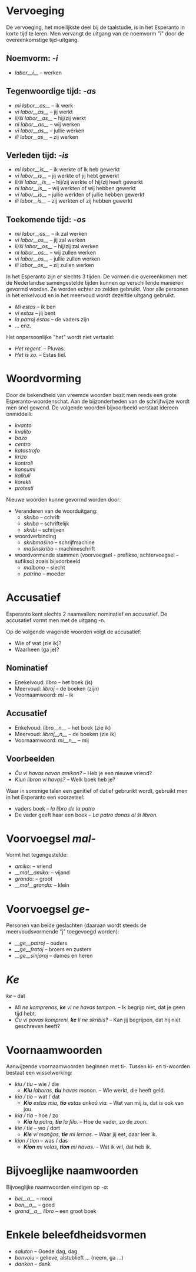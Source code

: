 # Vervoeging

De vervoeging, het moeilijkste deel bij de taalstudie, is in het Esperanto in korte tijd te leren. Men vervangt de uitgang van de noemvorm "i" door de overeenkomstige tijd-uitgang.

## Noemvorm: *-i*
  
- *labor__i__*          – werken

## Tegenwoordige tijd: *-as*

- *mi labor__as__*      – ik werk
- *vi labor__as__*      – jij werkt
- *li/ŝi labor__as__*   – hij/zij werkt
- *ni labor__as__*      – wij werken
- *vi labor__as__*      – jullie werken
- *ili labor__as__*     – zij werken

## Verleden tijd: *-is*

- *mi labor__is__*      – ik werkte of ik heb gewerkt
- *vi labor__is__*      – jij werkte of jij hebt gewerkt
- *li/ŝi labor__is__*   – hij/zij werkte of hij/zij heeft gewerkt
- *ni labor__is__*      – wij werkten of wij hebben gewerkt
- *vi labor__is__*      – jullie werkten of jullie hebben gewerkt
- *ili labor__is__*     – zij werkten of zij hebben gewerkt

## Toekomende tijd: *-os*

- *mi labor__os__*      – ik zal werken
- *vi labor__os__*      – jij zal werken
- *li/ŝi labor__os__*   – hij/zij zal werken
- *ni labor__os__*      – wij zullen werken
- *vi labor__os__*      – jullie zullen werken
- *ili labor__os__*     – zij zullen werken

In het Esperanto zijn er slechts 3 tijden. De vormen die overeenkomen met de Nederlandse samengestelde tijden kunnen op verschillende manieren gevormd worden. Ze worden echter zo zelden gebruikt. Voor alle personen in het enkelvoud en in het meervoud wordt dezelfde uitgang gebruikt.

- *Mi estas*        – ik ben
- *vi estas*        – jij bent
- *la patroj estas* – de vaders zijn 
- … enz.

Het onpersoonlijke "het" wordt niet vertaald: 
  
- *Het regent.*  – Pluvas. 
- *Het is zo.*  – Estas tiel.


# Woordvorming

Door de bekendheid van vreemde woorden bezit men reeds een grote Esperanto-woordenschat. Aan de bijzonderheden van de schrijfwijze wordt men snel gewend. De volgende woorden bijvoorbeeld verstaat idereen onmiddelli: 

 - *kvanto*
 - *kvalito*
 - *bazo*
 - *centro*
 - *katastrofo*
 - *krizo*
 - *kontroli*
 - *konsumi*
 - *kalkuli*
 - *korekti*
 - *protesti*

Nieuwe woorden kunne gevormd worden door:

- Veranderen van de woorduitgang:
    - *skribo* – cchrift
    - *skriba* – schriftelijk
    - *skribi* – schrijven
- woordverbinding
    - *skribmaŝino* – schrijfmachine
    - *maŝinskribo* – machineschrift
- woordvormende stammen (voorvoegsel - prefikso, achtervoegsel – sufikso) zoals bijvoorbeeld
    - *malbono* – slecht
    - *patrino* – moeder
 

# Accusatief

Esperanto kent slechts 2 naamvallen: nominatief en accusatief. De accusatief vormt men met de uitgang -n.

Op de volgende vragende woorden volgt de accusatief: 

- Wie of wat (zie ik)? 
- Waarheen (ga je)?

## Nominatief

- Enekelvoud:       	*libro*        – het boek (is)
- Meervoud:      	    *libroj*       – de boeken (zijn)
- Voornaamwoord:     	*mi*           – ik

## Accusatief

- Enkelvoud:         	*libro__n__*   – het boek (zie ik)
- Meervoud:      	    *libroj__n__*  – de boeken (zie ik)
- Voornaamwoord:     	*mi__n__*      – mij

## Voorbeelden

- *Ĉu vi havas novan amikon?* – Heb je een nieuwe vriend?
- *Kiun libron vi havas?*     – Welk boek heb je?

Waar in sommige talen een genitief of datief gebrurikt wordt, gebruikt men in het Esperanto een voorzetsel: 
  
- vaders boek         – *la libro de la patro*
- De vader geeft haar een boek – *La patro donas al ŝi libron.*


# Voorvoegsel *mal-*

Vormt het tegengestelde:	

- *amiko:*         – vriend
- *__mal__amiko:*  – vijand
- *granda:*        – groot
- *__mal__granda:* – klein
 

# Voorvoegsel *ge-*

Personen van beide geslachten (daaraan wordt steeds de meervoudsvormende "j" toegevoegd worden):

- *__ge__patroj*   – ouders
- *__ge__fratoj*   – broers en zusters
- *__ge__sinjoroj* – dames en heren

 
# *Ke*

*ke* – dat

- *Mi ne komprenas, __ke__ vi ne havas tempon.* – Ik begrijp niet, dat je geen tijd hebt.
- *Ĉu vi povas kompreni, __ke__ li ne skribis?* – Kan jij begrijpen, dat hij niet geschreven heeft?


# Voornaamwoorden

Aanwijzende voornaamwoorden beginnen met ti-. Tussen ki- en ti-woorden bestaat een wisselwerking:

- *kiu / tiu*  – wie / die
    - *__Kiu__ laboras, __tiu__ havas monon.*  – Wie werkt, die heeft geld.
- *kio / tio*  – wat / dat
    - *__Kio__ estas mia, __tio__ estas ankaŭ via.*  – Wat van mij is, dat is ook van jou.
- *kia / tia*  – hoe / zo
    - *__Kia__ la patra, __tia__ la filo.*  – Hoe de vader, zo de zoon.
- *kie / tie*  – wo / dort
    - *__Kie__ vi manĝas, __tie__ mi lernas.*  – Waar jij eet, daar leer ik.
- *kion / tion*  – was / das
    - *__Kion__ mi volas, __tion__ mi havas.*  – Wat ik wil, dat heb ik.


# Bijvoeglijke naamwoorden

Bijvoeglijke naamwoorden eindigen op *-a*:

- *bel__a__*         – mooi
- *bon__a__*         – goed
- *grand__a__ libro* – een groot boek


# Enkele beleefdheidsvormen

- *saluton* – Goede dag, dag
- *bonvolu* – gelieve, alstublieft … (neem, ga …)
- *dankon*  – dank
